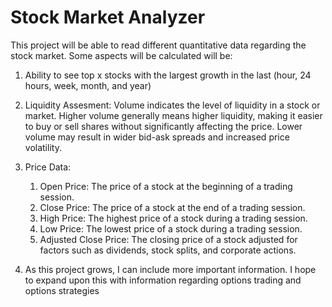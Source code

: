 # Stock Market Analyzer 

This project will be able to read different quantitative data regarding 
the stock market. Some aspects will be calculated will be:      
1) Ability to see top x stocks with the largest growth in the last (hour, 24 hours, week, month, and year)
2) Liquidity Assesment:  Volume indicates the level of liquidity in a stock or market. Higher volume generally means higher liquidity, making it easier to buy or sell shares without significantly affecting the price. Lower volume may result in wider bid-ask spreads and increased price volatility.
3) Price Data:
    1) Open Price: The price of a stock at the beginning of a trading session.
    2) Close Price: The price of a stock at the end of a trading session.
    3) High Price: The highest price of a stock during a trading session.
    4) Low Price: The lowest price of a stock during a trading session.
    5) Adjusted Close Price: The closing price of a stock adjusted for factors such as dividends, stock splits, and corporate actions.
    
4) As this project grows, I can include more important information. I hope to expand upon this with information regarding options trading and options strategies


